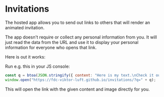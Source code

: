 # Invitations

The hosted app allows you to send out links to others that will render an animated invitation.

The app doesn't require or collect any personal information from you. It will just read the data from the URL
and use it to display your personal information for everyone who opens that link.

Here is out it works:

Run e.g. this in your JS console:

```js
const q = btoa(JSON.stringify({ content: "Here is my text.\nCheck it out", img: "https://live.staticflickr.com/4150/5045502202_1d867c8a41_b.jpg" }));
window.open("https://fdc-viktor-luft.github.io/invitations/?q=" + q);
```

This will open the link with the given content and image directly for you.
